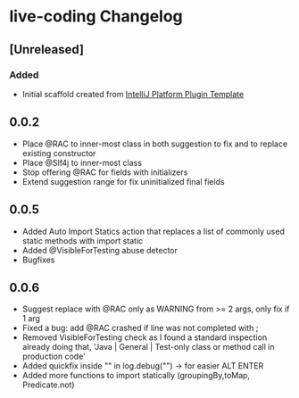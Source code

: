 <!-- Keep a Changelog guide -> https://keepachangelog.com -->

# live-coding Changelog
    
## [Unreleased]
### Added
- Initial scaffold created from [IntelliJ Platform Plugin Template](https://github.com/JetBrains/intellij-platform-plugin-template)
## 0.0.2
- Place @RAC to inner-most class in both suggestion to fix and to replace existing constructor
- Place @Slf4j to inner-most class
- Stop offering @RAC for fields with initializers
- Extend suggestion range for fix uninitialized final fields
## 0.0.5
- Added Auto Import Statics action that replaces a list of commonly used static methods with import static
- Added @VisibleForTesting abuse detector
- Bugfixes
## 0.0.6
- Suggest replace with @RAC only as WARNING from >= 2 args, only fix if 1 arg
- Fixed a bug: add @RAC crashed if line was not completed with ;
- Removed VisibleForTesting check as I found a standard inspection already doing that, 'Java | General | Test-only class or method call in production code'
- Added quickfix inside "" in log.debug("")  -> for easier ALT ENTER
- Added more functions to import statically (groupingBy,toMap, Predicate.not)